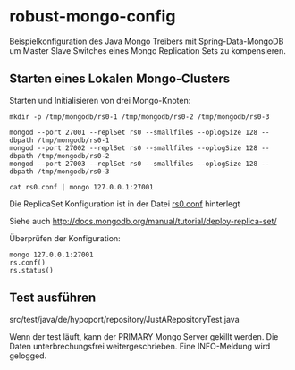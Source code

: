 robust-mongo-config
=============

Beispielkonfiguration des Java Mongo Treibers mit Spring-Data-MongoDB um Master Slave Switches eines Mongo Replication Sets zu kompensieren.


## Starten eines Lokalen Mongo-Clusters

Starten und Initialisieren von drei Mongo-Knoten:

```
mkdir -p /tmp/mongodb/rs0-1 /tmp/mongodb/rs0-2 /tmp/mongodb/rs0-3

mongod --port 27001 --replSet rs0 --smallfiles --oplogSize 128 --dbpath /tmp/mongodb/rs0-1
mongod --port 27002 --replSet rs0 --smallfiles --oplogSize 128 --dbpath /tmp/mongodb/rs0-2
mongod --port 27003 --replSet rs0 --smallfiles --oplogSize 128 --dbpath /tmp/mongodb/rs0-3

cat rs0.conf | mongo 127.0.0.1:27001
```

Die ReplicaSet Konfiguration ist in der Datei [rs0.conf](./rs0.conf) hinterlegt

Siehe auch http://docs.mongodb.org/manual/tutorial/deploy-replica-set/

Überprüfen der Konfiguration:

```
mongo 127.0.0.1:27001
rs.conf()
rs.status()
```

## Test ausführen

src/test/java/de/hypoport/repository/JustARepositoryTest.java

Wenn der test läuft, kann der PRIMARY Mongo Server gekillt werden. Die Daten unterbrechungsfrei weitergeschrieben. Eine INFO-Meldung wird gelogged.
